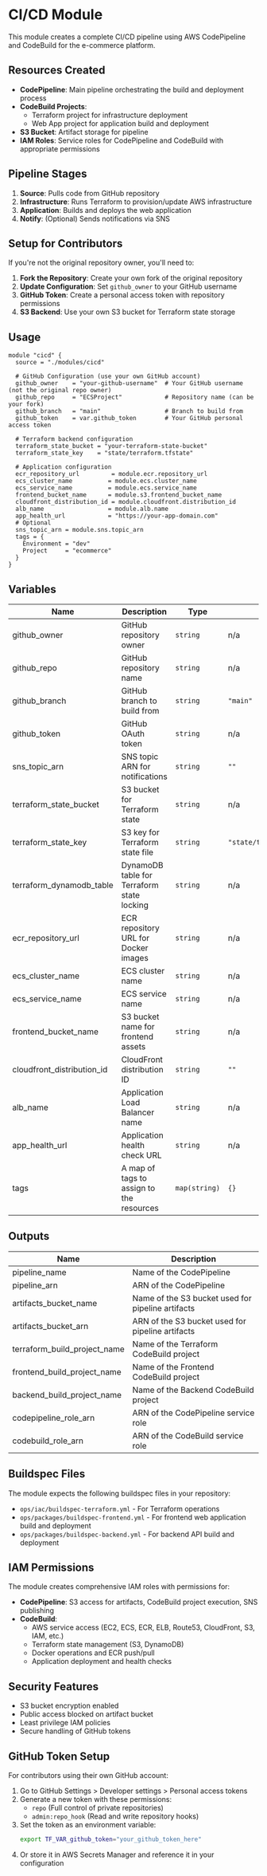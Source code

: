 # CI/CD Module

This module creates a complete CI/CD pipeline using AWS CodePipeline and CodeBuild for the e-commerce platform.

## Resources Created

- **CodePipeline**: Main pipeline orchestrating the build and deployment process
- **CodeBuild Projects**: 
  - Terraform project for infrastructure deployment
  - Web App project for application build and deployment
- **S3 Bucket**: Artifact storage for pipeline
- **IAM Roles**: Service roles for CodePipeline and CodeBuild with appropriate permissions

## Pipeline Stages

1. **Source**: Pulls code from GitHub repository
2. **Infrastructure**: Runs Terraform to provision/update AWS infrastructure
3. **Application**: Builds and deploys the web application
4. **Notify**: (Optional) Sends notifications via SNS

## Setup for Contributors

If you're not the original repository owner, you'll need to:

1. **Fork the Repository**: Create your own fork of the original repository
2. **Update Configuration**: Set `github_owner` to your GitHub username
3. **GitHub Token**: Create a personal access token with repository permissions
4. **S3 Backend**: Use your own S3 bucket for Terraform state storage

## Usage

```hcl
module "cicd" {
  source = "./modules/cicd"

  # GitHub Configuration (use your own GitHub account)
  github_owner    = "your-github-username"  # Your GitHub username (not the original repo owner)
  github_repo     = "ECSProject"            # Repository name (can be your fork)
  github_branch   = "main"                  # Branch to build from
  github_token    = var.github_token        # Your GitHub personal access token

  # Terraform backend configuration
  terraform_state_bucket = "your-terraform-state-bucket"
  terraform_state_key    = "state/terraform.tfstate"

  # Application configuration
  ecr_repository_url         = module.ecr.repository_url
  ecs_cluster_name          = module.ecs.cluster_name
  ecs_service_name          = module.ecs.service_name
  frontend_bucket_name      = module.s3.frontend_bucket_name
  cloudfront_distribution_id = module.cloudfront.distribution_id
  alb_name                  = module.alb.name
  app_health_url            = "https://your-app-domain.com"
  # Optional
  sns_topic_arn = module.sns.topic_arn
  tags = {
    Environment = "dev"
    Project     = "ecommerce"
  }
}
```

## Variables

| Name | Description | Type | Default | Required |
|------|-------------|------|---------|:--------:|
| github_owner | GitHub repository owner | `string` | n/a | yes |
| github_repo | GitHub repository name | `string` | n/a | yes |
| github_branch | GitHub branch to build from | `string` | `"main"` | no |
| github_token | GitHub OAuth token | `string` | n/a | yes |
| sns_topic_arn | SNS topic ARN for notifications | `string` | `""` | no |
| terraform_state_bucket | S3 bucket for Terraform state | `string` | n/a | yes |
| terraform_state_key | S3 key for Terraform state file | `string` | `"state/terraform.tfstate"` | no |
| terraform_dynamodb_table | DynamoDB table for Terraform state locking | `string` | n/a | yes |
| ecr_repository_url | ECR repository URL for Docker images | `string` | n/a | yes |
| ecs_cluster_name | ECS cluster name | `string` | n/a | yes |
| ecs_service_name | ECS service name | `string` | n/a | yes |
| frontend_bucket_name | S3 bucket name for frontend assets | `string` | n/a | yes |
| cloudfront_distribution_id | CloudFront distribution ID | `string` | `""` | no |
| alb_name | Application Load Balancer name | `string` | n/a | yes |
| app_health_url | Application health check URL | `string` | n/a | yes |
| tags | A map of tags to assign to the resources | `map(string)` | `{}` | no |

## Outputs

| Name | Description |
|------|-------------|
| pipeline_name | Name of the CodePipeline |
| pipeline_arn | ARN of the CodePipeline |
| artifacts_bucket_name | Name of the S3 bucket used for pipeline artifacts |
| artifacts_bucket_arn | ARN of the S3 bucket used for pipeline artifacts |
| terraform_build_project_name | Name of the Terraform CodeBuild project |
| frontend_build_project_name | Name of the Frontend CodeBuild project |
| backend_build_project_name | Name of the Backend CodeBuild project |
| codepipeline_role_arn | ARN of the CodePipeline service role |
| codebuild_role_arn | ARN of the CodeBuild service role |

## Buildspec Files

The module expects the following buildspec files in your repository:

- `ops/iac/buildspec-terraform.yml` - For Terraform operations
- `ops/packages/buildspec-frontend.yml` - For frontend web application build and deployment
- `ops/packages/buildspec-backend.yml` - For backend API build and deployment

## IAM Permissions

The module creates comprehensive IAM roles with permissions for:

- **CodePipeline**: S3 access for artifacts, CodeBuild project execution, SNS publishing
- **CodeBuild**: 
  - AWS service access (EC2, ECS, ECR, ELB, Route53, CloudFront, S3, IAM, etc.)
  - Terraform state management (S3, DynamoDB)
  - Docker operations and ECR push/pull
  - Application deployment and health checks

## Security Features

- S3 bucket encryption enabled
- Public access blocked on artifact bucket
- Least privilege IAM policies
- Secure handling of GitHub tokens

## GitHub Token Setup

For contributors using their own GitHub account:

1. Go to GitHub Settings > Developer settings > Personal access tokens
2. Generate a new token with these permissions:
   - `repo` (Full control of private repositories)
   - `admin:repo_hook` (Read and write repository hooks)
3. Set the token as an environment variable:
   ```bash
   export TF_VAR_github_token="your_github_token_here"
   ```
4. Or store it in AWS Secrets Manager and reference it in your configuration